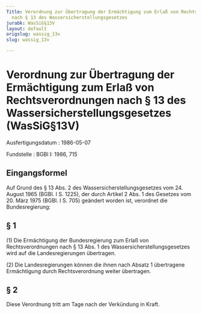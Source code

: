 ```yaml
---
Title: Verordnung zur Übertragung der Ermächtigung zum Erlaß von Rechtsverordnungen
  nach § 13 des Wassersicherstellungsgesetzes
jurabk: WasSiG§13V
layout: default
origslug: wassig_13v
slug: wassig_13v

---
```


# Verordnung zur Übertragung der Ermächtigung zum Erlaß von Rechtsverordnungen nach § 13 des Wassersicherstellungsgesetzes (WasSiG§13V)

Ausfertigungsdatum
:   1986-05-07

Fundstelle
:   BGBl I: 1986, 715

## Eingangsformel

Auf Grund des § 13 Abs. 2 des Wassersicherstellungsgesetzes vom 24.
August 1965 (BGBl. I S. 1225), der durch Artikel 2 Abs. 1 des Gesetzes
vom 20. März 1975 (BGBl. I S. 705) geändert worden ist, verordnet die
Bundesregierung:

## § 1

(1) Die Ermächtigung der Bundesregierung zum Erlaß von
Rechtsverordnungen nach § 13 Abs. 1 des Wassersicherstellungsgesetzes
wird auf die Landesregierungen übertragen.

(2) Die Landesregierungen können die ihnen nach Absatz 1 übertragene
Ermächtigung durch Rechtsverordnung weiter übertragen.

## § 2

Diese Verordnung tritt am Tage nach der Verkündung in Kraft.

